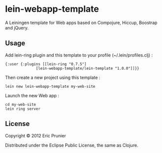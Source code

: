 # lein-webapp-template

A Leiningen template for Web apps based on Compojure, Hiccup, Boostrap and jQuery.

## Usage

Add lein-ring plugin and this template to your profile (~/.lein/profiles.clj) :
    
    {:user {:plugins [[lein-ring "0.7.5"]
    	   	      [lein-webapp-template/lein-template "1.0.0"]]}}

Then create a new project using this template :

    lein new lein-webapp-template my-web-site

Launch the new Web app : 

    cd my-web-site
    lein ring server

## License

Copyright © 2012 Eric Prunier

Distributed under the Eclipse Public License, the same as Clojure.
